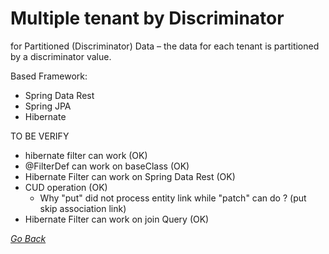 # Multiple tenant by Discriminator 

for Partitioned (Discriminator) Data – the data for each tenant is partitioned by a discriminator value.

Based Framework:
- Spring Data Rest
- Spring JPA
- Hibernate

TO BE VERIFY
- hibernate filter can work (OK)
- @FilterDef can work on baseClass (OK)
- Hibernate Filter can work on Spring Data Rest (OK) 
- CUD operation (OK)
    - Why "put" did not process entity link while "patch" can do ? (put skip association link)
- Hibernate Filter can work on join Query (OK)


_[Go Back](../README.md)_
